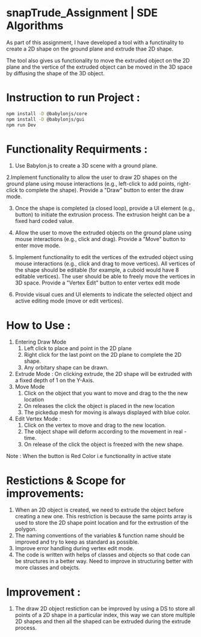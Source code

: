 # snapTrude_Assignment | SDE Algorithms

As part of this assignment, I have developed a tool with a functinality to create a 2D shape on the ground plane and extrude thae 2D shape. 

The tool also gives us functionality to move the extruded object on the 2D plane and the vertice of the extruded object can be moved in the 3D space by diffusing the shape of the 3D object.

# Instruction to run Project :
```bash
npm install -D @babylonjs/core
npm install -D @babylonjs/gui
npm run Dev
```

# Functionality Requirments :

1. Use Babylon.js to create a 3D scene with a ground plane.

2.Implement functionality to allow the user to draw 2D shapes on the ground plane using mouse interactions (e.g., left-click to add points, right-click to complete the shape). Provide a "Draw" button to enter the draw mode.

3. Once the shape is completed (a closed loop), provide a UI element (e.g., button) to initiate the extrusion process. The extrusion height can be a fixed hard coded value.

4. Allow the user to move the extruded objects on the ground plane using mouse interactions (e.g., click and drag). Provide a "Move" button to enter move mode.

5. Implement functionality to edit the vertices of the extruded object using mouse interactions (e.g., click and drag to move vertices). All vertices of the shape should be editable (for example, a cuboid would have 8 editable vertices). The user should be able to freely move the vertices in 3D space. Provide a "Vertex Edit" button to enter vertex edit mode

6. Provide visual cues and UI elements to indicate the selected object and active editing mode (move or edit vertices).


# How to Use :
1. Entering Draw Mode
   1. Left click to place and point in the 2D plane
   2. Right click for the last point on the 2D plane to complete the 2D shape.
   3. Any orbitary shape can be drawn.
2. Extrude Mode : On clicking extrude, the 2D shape will be extruded with a fixed depth of 1 on the Y-Axis.
3. Move Mode 
     1. Click on the object that you want to move and drag to the the new location
     2. On releases the click the object is placed in the new location
     3. The pickedup mesh for moving is always displayed with blue color.
4. Edit Vertex Mode :
     1. Click on the vertex to move and drag to the new location.
     2. The object shape will deform according to the movement in real - time.
     3. On release of the click the object is freezed with the new shape.

Note : When the button is Red Color i.e functionality in active state

# Restictions & Scope for improvements:
1.  When an 2D object is created, we need to extrude the object before creating a new one. This restriction is because the same points array is used to store the 2D shape point location and for the extrustion of the polygon.
2.  The naming conventions of the variables & function name should be improved and try to keep as standard as possible.
3.  Improve error handling during vertex edit mode.
4.  The code is written with helps of classes and objects so that code can be structures in a better way. Need to improve in structuring better with more classes and obejcts. 

# Improvement :
1. The draw 2D object restiction can be improved by using a DS to store all points of a 2D shape in a particular index, this way we can store multiple 2D shapes and then all the shaped can be extruded during the extrude process.
   

